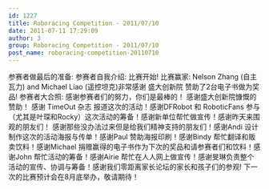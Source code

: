 ```yaml
---
id: 1227
title: Roboracing Competition - 2011/07/10
date: 2011-07-11 17:29:09
author: 3
group: Roboracing Competition - 2011/07/10
post_name: roboracing-competition-20110710
---
```


参赛者做最后的准备:
参赛者自我介绍:
比赛开始!
比赛赢家: Nelson Zhang (自主瓦力) and Michael Liao (遥控坦克)非常感谢 盛大创新院 赞助了2台电子书做为奖品!
参赛者大合照:
感谢参赛者们的努力，你们是最棒的！ 感谢盛大创新院慷慨的赞助！ 感谢 TimeOut 杂志 报道这次的活动！感谢DFRobot 和 RoboticFans 参与（尤其是叶琛和Rocky）这次活动的筹备！感谢新单位帮忙做宣传！感谢昨天来围观的朋友们！ 感谢那些没办法过来但是给我们精神支持的朋友们！感谢Andi 设计制作这次的活动海报与传单！感谢Paul 赞助海报印刷！感谢Bindy 帮忙翻译和贩卖饮料！感谢Michael 捐赠赢得的电子书作为下次的奖品和请参赛者们和饮料！感谢John 帮忙活动的筹备！感谢Airie 帮忙在人人网上做宣传！感谢旻琳负责整个活动的宣传、协调与筹备！感谢我们零距离家长论坛的家长和孩子们的参观!
下一次的比赛预计会在8月底举办，敬请期待！